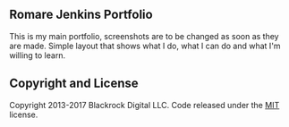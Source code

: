 ## Romare Jenkins Portfolio

This is my main portfolio, screenshots are to be changed as soon as they are made.
Simple layout that shows what I do, what I can do and what I'm willing to learn.

## Copyright and License

Copyright 2013-2017 Blackrock Digital LLC. Code released under the [MIT](https://github.com/BlackrockDigital/startbootstrap-creative/blob/gh-pages/LICENSE) license.

